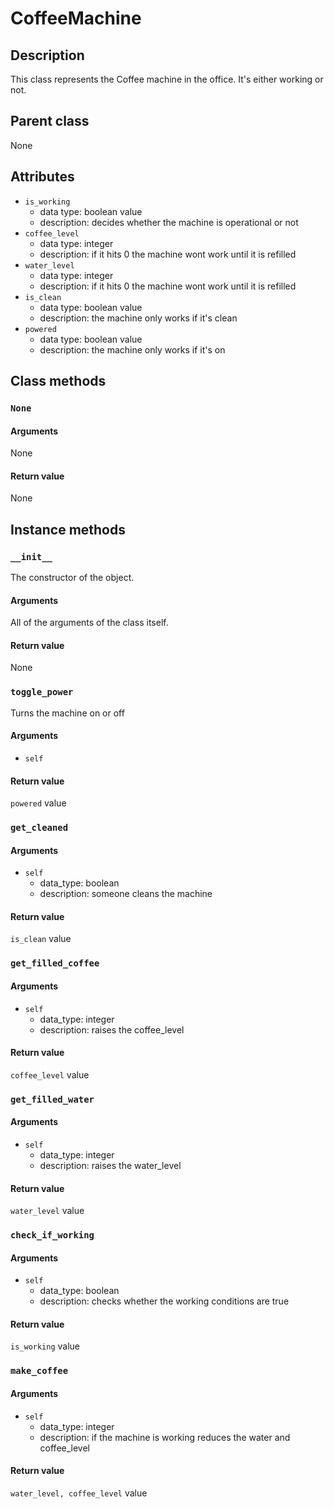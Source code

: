 # CoffeeMachine

## Description
This class represents the Coffee machine in the office.
It's either working or not.
## Parent class
None

## Attributes

* ```is_working```
  * data type: boolean value
  * description: decides whether the machine is operational or not
* ```coffee_level```
  * data type: integer
  * description: if it hits 0 the machine wont work until it is refilled
* ```water_level```
   * data type: integer
   * description: if it hits 0 the machine wont work until it is refilled
* ```is_clean```
  * data type: boolean value
  * description: the machine only works if it's clean
* ```powered```
  * data type: boolean value
  * description: the machine only works if it's on

## Class methods

### ```None```

#### Arguments
None

#### Return value

None

## Instance methods

### ```__init__```
The constructor of the object.

#### Arguments

All of the arguments of the class itself.

#### Return value
None

### ```toggle_power```

Turns the machine on or off

#### Arguments
* ```self```


#### Return value
```powered``` value

### ```get_cleaned```

#### Arguments
* ```self```
  * data_type: boolean
  * description: someone cleans the machine

#### Return value
```is_clean``` value

### ```get_filled_coffee```

#### Arguments
* ```self```
  * data_type: integer
  * description: raises the coffee_level

#### Return value
```coffee_level``` value

### ```get_filled_water```

#### Arguments
* ```self```
  * data_type: integer
  * description: raises the water_level

#### Return value
```water_level``` value

### ```check_if_working```

#### Arguments
* ```self ```
  * data_type: boolean
  * description: checks whether the working conditions are true

#### Return value
```is_working``` value

### ```make_coffee```

#### Arguments
* ```self```
  * data_type: integer
  * description: if the machine is working reduces the water and coffee_level

#### Return value
```water_level, coffee_level``` value
